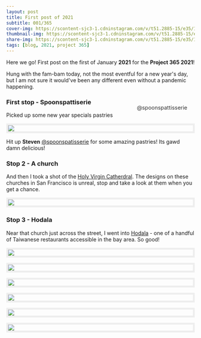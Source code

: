 ```yaml
---
layout: post
title: First post of 2021
subtitle: 001/365
cover-img: https://scontent-sjc3-1.cdninstagram.com/v/t51.2885-15/e35/135144930_3632173606842887_6945962355951936823_n.jpg?_nc_ht=scontent-sjc3-1.cdninstagram.com&_nc_cat=111&_nc_ohc=nDd8_b2J458AX-A6z8-&tp=1&oh=a39aa334663fe9d4c08d7e5643fdd93c&oe=60191AB7
thumbnail-img: https://scontent-sjc3-1.cdninstagram.com/v/t51.2885-15/e35/135144930_3632173606842887_6945962355951936823_n.jpg?_nc_ht=scontent-sjc3-1.cdninstagram.com&_nc_cat=111&_nc_ohc=nDd8_b2J458AX-A6z8-&tp=1&oh=a39aa334663fe9d4c08d7e5643fdd93c&oe=60191AB7
share-img: https://scontent-sjc3-1.cdninstagram.com/v/t51.2885-15/e35/135144930_3632173606842887_6945962355951936823_n.jpg?_nc_ht=scontent-sjc3-1.cdninstagram.com&_nc_cat=111&_nc_ohc=nDd8_b2J458AX-A6z8-&tp=1&oh=a39aa334663fe9d4c08d7e5643fdd93c&oe=60191AB7
tags: [blog, 2021, project 365]
---
```


Here we go!  First post on the first of January **2021** for the **Project 365 2021**!

Hung with the fam-bam today, not the most eventful for a new year's day, but I am not sure it would've been any different even without a pandemic happening.

### First stop - Spoonspattiserie
Picked up some new year specials pastries
<div style="position:relative;">
  <div style="border:5px solid #eee;">
    <img src="https://scontent-sjc3-1.cdninstagram.com/v/t51.2885-15/sh0.08/e35/s750x750/134454192_1767441023432991_4991249993292695701_n.jpg?_nc_ht=scontent-sjc3-1.cdninstagram.com&_nc_cat=103&_nc_ohc=CU1kUWgTmo4AX87b24H&tp=1&oh=d0cd3caadd50224008253d92450c0f3b&oe=6019F008">
    <div style="position:absolute; color:#333; font-size:.9rem; bottom:60px; right:20px;">
    @spoonspattisserie
    </div>
  </div>
</div>

Hit up **Steven** <a href="https://www.instagram.com/spoonspatisserie/" target=_new>@spoonspatisserie</a> for some amazing pastries!  Its gawd damn delicious!

### Stop 2 - A church
And then I took a shot of the <a href="http://www.sfsobor.com/" target=_new>Holy Virgin Catherdral</a>. The designs on these churches in San Francisco is unreal, stop and take a look at them when you get a chance.

<p style="border:5px solid #eee;">
  <img src="https://scontent-sjc3-1.cdninstagram.com/v/t51.2885-15/sh0.08/e35/p750x750/134223846_401610677960887_6660082318189916381_n.jpg?_nc_ht=scontent-sjc3-1.cdninstagram.com&_nc_cat=107&_nc_ohc=Jtv6WXKdzxYAX8C-d-h&tp=1&oh=fe0c38819451d756ee19a393272f29bc&oe=6019280F">
</p>

### Stop 3 - Hodala
Near that church just across the street, I went into <a href="https://www.hodalausa.com/" target=_new>Hodala</a> - one of a handful of Taiwanese restaurants accessible in the bay area. So good!

<p style="border:5px solid #eee">
  <img src="https://live.staticflickr.com/65535/50789160061_22cbe6c2db_b.jpg">
</p>

<p style="border:5px solid #eee;">
  <img src="https://live.staticflickr.com/65535/50789266882_a96c6c8e0b_c.jpg">
</p>

<p style="border:5px solid #eee;">
  <img src="https://live.staticflickr.com/65535/50788400663_0628865241_b.jpg">
</p>

<p style="border:5px solid #eee;">
  <img src="https://live.staticflickr.com/65535/50789268602_d346c72ee2_b.jpg">
</p>

<p style="border:5px solid #eee;">
  <img src="https://live.staticflickr.com/65535/50789266562_b4ecc3a7c7_b.jpg">
</p>

<p style="border:5px solid #eee;">
  <img src="https://live.staticflickr.com/65535/50788403283_c408a693e4_b.jpg">
</p>

